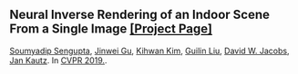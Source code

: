 ## <b>Neural Inverse Rendering of an Indoor Scene From a Single Image</b> [[Project Page]](https://senguptaumd.github.io/Neural-Inverse-Rendering/) <br>
[Soumyadip Sengupta](https://homes.cs.washington.edu/~soumya91/), [Jinwei Gu](https://www.gujinwei.org/), [Kihwan Kim](https://www.cc.gatech.edu/~kihwan23/), [Guilin Liu](https://liuguilin1225.github.io/), [David W. Jacobs](https://www.cs.umd.edu/~djacobs/), [Jan Kautz](http://jankautz.com/). In [CVPR 2019.](https://arxiv.org/abs/1901.02453).
